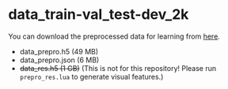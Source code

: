 # data_train-val_test-dev_2k

You can download the preprocessed data for learning from [here](https://drive.google.com/drive/folders/0B-75nmZV6j-JLUJRZlJPVjVBZ2c?usp=sharing).

- data_prepro.h5 (49 MB)
- data_prepro.json (6 MB)
- ~~data_res.h5 (1 GB)~~ (This is not for this repository! Please run `prepro_res.lua` to generate visual features.)